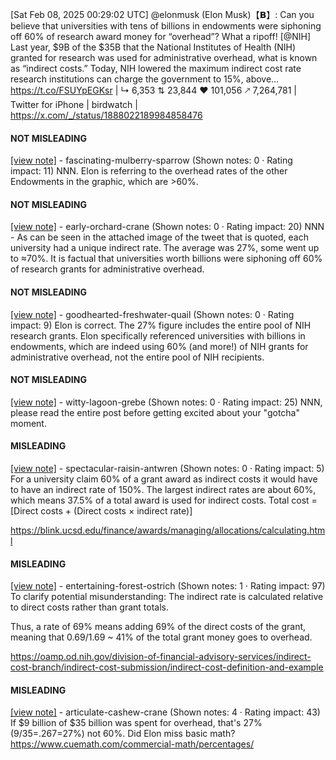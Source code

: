 [Sat Feb 08, 2025 00:29:02 UTC] @elonmusk (Elon Musk)【𝗕】: Can you believe that universities with tens of billions in endowments were siphoning off 60% of research award money for “overhead”?  What a ripoff! [@NIH] Last year, $9B of the $35B that the National Institutes of Health (NIH) granted for research was used for administrative overhead, what is known as “indirect costs.” Today, NIH lowered the maximum indirect cost rate research institutions can charge the government to 15%, above… https://t.co/FSUYpEGKsr | ↳ 6,353 ⇅ 23,844 ♥ 101,056 🡕 7,264,781 | Twitter for iPhone | birdwatch | https://x.com/_/status/1888022189984858476

#### NOT MISLEADING

[[view note]](https://x.com/i/birdwatch/n/1888034843071832193) - fascinating-mulberry-sparrow (Shown notes: 0 · Rating impact: 11)
NNN. Elon is referring to the overhead rates of the other Endowments in the graphic, which are >60%.

#### NOT MISLEADING

[[view note]](https://x.com/i/birdwatch/n/1888034037735752007) - early-orchard-crane (Shown notes: 0 · Rating impact: 20)
NNN - As can be seen in the attached image of the tweet that is quoted, each university had a unique indirect rate. The average was 27%, some went up to ≈70%. It is factual that universities worth billions were siphoning off 60% of research grants for administrative overhead.

#### NOT MISLEADING

[[view note]](https://x.com/i/birdwatch/n/1888033775109451846) - goodhearted-freshwater-quail (Shown notes: 0 · Rating impact: 9)
Elon is correct.  The 27% figure includes the entire pool of NIH research grants.  Elon specifically referenced universities with billions in endowments, which are indeed using 60% (and more!) of NIH grants for administrative overhead, not the entire pool of NIH recipients.

#### NOT MISLEADING

[[view note]](https://x.com/i/birdwatch/n/1888032815448805511) - witty-lagoon-grebe (Shown notes: 0 · Rating impact: 25)
NNN, please read the entire post before getting excited about your "gotcha" moment. 

#### MISLEADING

[[view note]](https://x.com/i/birdwatch/n/1888071096102232086) - spectacular-raisin-antwren (Shown notes: 0 · Rating impact: 5)
For a university claim 60% of a grant award as indirect costs it would have to have an indirect rate of 150%.  The largest indirect rates are about 60%, which means 37.5% of a total award is used for indirect costs. Total  cost = [Direct costs + (Direct costs × indirect rate)]

https://blink.ucsd.edu/finance/awards/managing/allocations/calculating.html

#### MISLEADING

[[view note]](https://x.com/i/birdwatch/n/1888067701249294851) - entertaining-forest-ostrich (Shown notes: 1 · Rating impact: 97)
To clarify potential misunderstanding: The indirect rate is calculated relative to direct costs rather than grant totals.

Thus, a rate of 69% means adding 69% of the direct costs of the grant, meaning that 0.69/1.69 ~ 41% of the total grant money goes to overhead.

https://oamp.od.nih.gov/division-of-financial-advisory-services/indirect-cost-branch/indirect-cost-submission/indirect-cost-definition-and-example

#### MISLEADING

[[view note]](https://x.com/i/birdwatch/n/1888030153529507863) - articulate-cashew-crane (Shown notes: 4 · Rating impact: 43)
If $9 billion of $35 billion was spent for overhead, that's 27% (9/35=.267=27%) not 60%. Did Elon miss basic math?https://www.cuemath.com/commercial-math/percentages/
